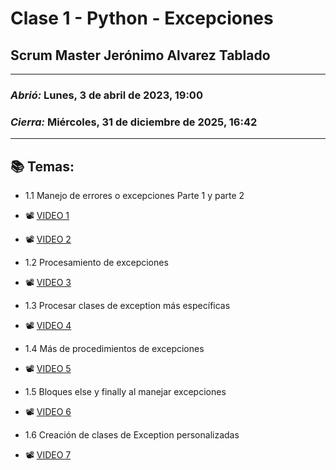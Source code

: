 # Clase 1 - Python - Excepciones
## Scrum Master Jerónimo Alvarez Tablado

---

### *Abrió:* Lunes, 3 de abril de 2023, 19:00
### *Cierra:* Miércoles, 31 de diciembre de 2025, 16:42

---

## 📚 Temas:

- 1.1 Manejo de errores o excepciones Parte 1 y parte 2

- 📽 [VIDEO 1](https://frsrutneduar-my.sharepoint.com/personal/abetancud_frsr_utn_edu_ar/_layouts/15/stream.aspx?id=%2Fpersonal%2Fabetancud%5Ffrsr%5Futn%5Fedu%5Far%2FDocuments%2FPython%20Tercer%20Semestre%202023%2FClase%201%2FClase%201%20Parte%201%20Python%2Emp4&ga=1)

- 📽 [VIDEO 2](https://frsrutneduar-my.sharepoint.com/personal/abetancud_frsr_utn_edu_ar/_layouts/15/stream.aspx?id=%2Fpersonal%2Fabetancud%5Ffrsr%5Futn%5Fedu%5Far%2FDocuments%2FPython%20Tercer%20Semestre%202023%2FClase%201%2FClase%201%20Parte%202%20Python%2Emp4&ga=1)

- 1.2 Procesamiento de excepciones

- 📽 [VIDEO 3](https://frsrutneduar-my.sharepoint.com/personal/abetancud_frsr_utn_edu_ar/_layouts/15/stream.aspx?id=%2Fpersonal%2Fabetancud%5Ffrsr%5Futn%5Fedu%5Far%2FDocuments%2FPython%20Tercer%20Semestre%202023%2FClase%201%2FClase%201%20Parte%203%20Python%2Emp4&ga=1)

- 1.3 Procesar clases de exception más específicas

- 📽 [VIDEO 4](https://frsrutneduar-my.sharepoint.com/personal/abetancud_frsr_utn_edu_ar/_layouts/15/stream.aspx?id=%2Fpersonal%2Fabetancud%5Ffrsr%5Futn%5Fedu%5Far%2FDocuments%2FPython%20Tercer%20Semestre%202023%2FClase%201%2FClase%201%20Parte%204%20Python%2Emp4&ga=1)

- 1.4 Más de procedimientos de excepciones

- 📽 [VIDEO 5](https://frsrutneduar-my.sharepoint.com/personal/abetancud_frsr_utn_edu_ar/_layouts/15/stream.aspx?id=%2Fpersonal%2Fabetancud%5Ffrsr%5Futn%5Fedu%5Far%2FDocuments%2FPython%20Tercer%20Semestre%202023%2FClase%201%2FClase%201%20Parte%205%20Python%2Emp4&ga=1)

- 1.5 Bloques else y finally al manejar excepciones

- 📽 [VIDEO 6](https://frsrutneduar-my.sharepoint.com/personal/abetancud_frsr_utn_edu_ar/_layouts/15/stream.aspx?id=%2Fpersonal%2Fabetancud%5Ffrsr%5Futn%5Fedu%5Far%2FDocuments%2FPython%20Tercer%20Semestre%202023%2FClase%201%2FClase%201%20Parte%206%20Python%2Emp4&ga=1)

- 1.6 Creación de clases de Exception personalizadas

- 📽 [VIDEO 7](http://campus.frsr.utn.edu.ar/moodle/mod/lesson/view.php?id=28537)

<br>
